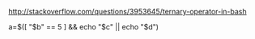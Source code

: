 http://stackoverflow.com/questions/3953645/ternary-operator-in-bash

a=$([ "$b" == 5 ] && echo "$c" || echo "$d")
